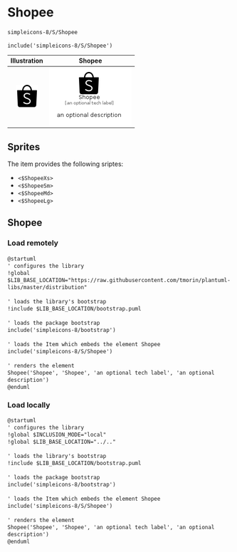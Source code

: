 # Shopee


```text
simpleicons-8/S/Shopee
```

```text
include('simpleicons-8/S/Shopee')
```



| Illustration | Shopee |
| :---: | :---: |
| ![illustration for Illustration](../../simpleicons-8/S/Shopee.png) | ![illustration for Shopee](../../simpleicons-8/S/Shopee.Local.png) |



## Sprites
The item provides the following sriptes:

- `<$ShopeeXs>`
- `<$ShopeeSm>`
- `<$ShopeeMd>`
- `<$ShopeeLg>`





## Shopee

### Load remotely
```plantuml
@startuml
' configures the library
!global $LIB_BASE_LOCATION="https://raw.githubusercontent.com/tmorin/plantuml-libs/master/distribution"

' loads the library's bootstrap
!include $LIB_BASE_LOCATION/bootstrap.puml

' loads the package bootstrap
include('simpleicons-8/bootstrap')

' loads the Item which embeds the element Shopee
include('simpleicons-8/S/Shopee')

' renders the element
Shopee('Shopee', 'Shopee', 'an optional tech label', 'an optional description')
@enduml
```

### Load locally
```plantuml
@startuml
' configures the library
!global $INCLUSION_MODE="local"
!global $LIB_BASE_LOCATION="../.."

' loads the library's bootstrap
!include $LIB_BASE_LOCATION/bootstrap.puml

' loads the package bootstrap
include('simpleicons-8/bootstrap')

' loads the Item which embeds the element Shopee
include('simpleicons-8/S/Shopee')

' renders the element
Shopee('Shopee', 'Shopee', 'an optional tech label', 'an optional description')
@enduml
```

